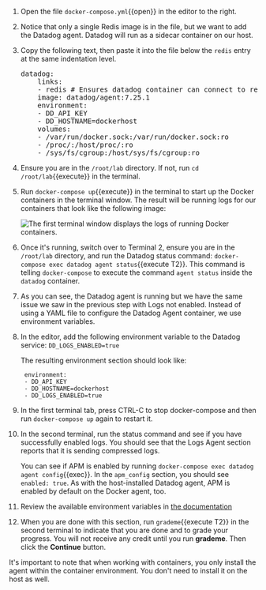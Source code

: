 1. Open the file `docker-compose.yml`{{open}} in the editor to the right. 
1. Notice that only a single Redis image is in the file, but we want to add the Datadog agent. Datadog will run as a sidecar container on our host. 
1. Copy the following text, then paste it into the file below the `redis` entry at the same indentation level.
   <pre class="file" data-target="clipboard">
   datadog:
       links:
       - redis # Ensures datadog container can connect to redis container
       image: datadog/agent:7.25.1
       environment:
       - DD_API_KEY
       - DD_HOSTNAME=dockerhost
       volumes:
       - /var/run/docker.sock:/var/run/docker.sock:ro
       - /proc/:/host/proc/:ro
       - /sys/fs/cgroup:/host/sys/fs/cgroup:ro
   </pre>
1. Ensure you are in the `/root/lab` directory. If not, run `cd /root/lab`{{execute}} in the terminal.
1. Run `docker-compose up`{{execute}} in the terminal to start up the Docker containers in the terminal window. The result will be running logs for our containers that look like the following image:

    ![The first terminal window displays the logs of running Docker containers.](/dd101-2-2installagentdocker/assets/docker-compose-running.png)
  
1. Once it's running, switch over to Terminal 2, ensure you are in the `/root/lab` directory, and run the Datadog status command: `docker-compose exec datadog agent status`{{execute T2}}. This command is telling `docker-compose` to execute the command `agent status` inside the `datadog` container.
1. As you can see, the Datadog agent is running but we have the same issue we saw in the previous step with Logs not enabled. Instead of using a YAML file to configure the Datadog Agent container, we use environment variables.
1. In the editor, add the following environment variable to the Datadog service:
    `DD_LOGS_ENABLED=true`
    
    The resulting environment section should look like:

        environment:
        - DD_API_KEY
        - DD_HOSTNAME=dockerhost
        - DD_LOGS_ENABLED=true

1. In the first terminal tab, press CTRL-C to stop docker-compose and then run `docker-compose up` again to restart it.
1. In the second terminal, run the status command and see if you have successfully enabled logs. You should see that the Logs Agent section reports that it is sending compressed logs.

    You can see if APM is enabled by running `docker-compose exec datadog agent config`{{exec}}. In the `apm_config` section, you should see `enabled: true`. As with the host-installed Datadog agent, APM is enabled by default on the Docker agent, too.
1. Review the available environment variables in <a href="https://docs.datadoghq.com/agent/docker/?tab=standard#overview" target="_datadog">the documentation</a>
1. When you are done with this section, run `grademe`{{execute T2}} in the second terminal to indicate that you are done and to grade your progress. You will not receive any credit until you run **grademe**. Then click the **Continue** button.

It's important to note that when working with containers, you only install the agent within the container environment. You don't need to install it on the host as well.
